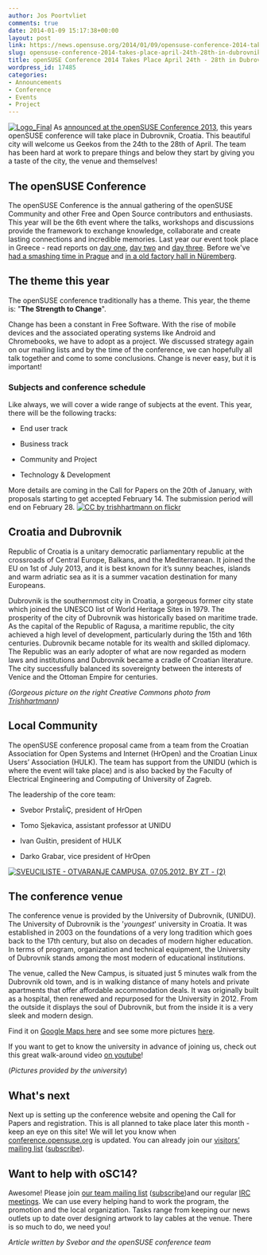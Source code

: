 ```yaml
---
author: Jos Poortvliet
comments: true
date: 2014-01-09 15:17:38+00:00
layout: post
link: https://news.opensuse.org/2014/01/09/opensuse-conference-2014-takes-place-april-24th-28th-in-dubrovnik-croatia/
slug: opensuse-conference-2014-takes-place-april-24th-28th-in-dubrovnik-croatia
title: openSUSE Conference 2014 Takes Place April 24th - 28th in Dubrovnik, Croatia
wordpress_id: 17485
categories:
- Announcements
- Conference
- Events
- Project
---
```


[![Logo_Final](//news.opensuse.org/wp-content/uploads/2014/01/Logo_Final.png)](//news.opensuse.org/wp-content/uploads/2014/01/Logo_Final.png)
As [announced at the openSUSE Conference 2013](https://news.opensuse.org/2013/07/22/opensuse-conference-2013-3rd-day/), this years openSUSE conference will take place in Dubrovnik, Croatia. This beautiful city will welcome us Geekos from the 24th to the 28th of April. The team has been hard at work to prepare things and below they start by giving you a taste of the city, the venue and themselves!


## The openSUSE Conference


The openSUSE Conference is the annual gathering of the openSUSE Community and other Free and Open Source contributors and enthusiasts. This year will be the 6th event where the talks, workshops and discussions provide the framework to exchange knowledge, collaborate and create lasting connections and incredible memories. Last year our event took place in Greece - read reports on [day one](https://news.opensuse.org/2013/07/20/opensuse-conference-2013-the-conference-begins/), [day two](https://news.opensuse.org/2013/07/21/opensuse-conference-2013-2nd-day/) and [day three](https://news.opensuse.org/2013/07/22/opensuse-conference-2013-3rd-day/). Before we've [had a smashing time in Prague](https://news.opensuse.org/2013/01/21/the-opensuse-conference-a-few-months-later/) and [in a old factory hall in Nüremberg](https://news.opensuse.org/2011/09/15/opensuse-conference-fun/).



## The theme this year


The openSUSE conference traditionally has a theme. This year, the theme is: "**The Strength to Change**".

Change has been a constant in Free Software. With the rise of mobile devices and the associated operating systems like Android and Chromebooks, we have to adopt as a project. We discussed strategy again on our mailing lists and by the time of the conference, we can hopefully all talk together and come to some conclusions. Change is never easy, but it is important!



### Subjects and conference schedule


Like always, we will cover a wide range of subjects at the event. This year, there will be the following tracks:


  * End user track


  * Business track


  * Community and Project


  * Technology & Development


More details are coming in the Call for Papers on the 20th of January, with proposals starting to get accepted February 14. The submission period will end on February 28.
[![CC by trishhartmann on flickr](//news.opensuse.org/wp-content/uploads/2014/01/trishhartmann-dubrovnik.jpg)](http://www.flickr.com/photos/21078769@N00/10999363193/)


## Croatia and Dubrovnik


Republic of Croatia is a unitary democratic parliamentary republic at the crossroads of Central Europe, Balkans, and the Mediterranean. It joined the EU on 1st of July 2013, and it is best known for it’s sunny beaches, islands and warm adriatic sea as it is a summer vacation destination for many Europeans.

Dubrovnik is the southernmost city in Croatia, a gorgeous former city state which joined the UNESCO list of World Heritage Sites in 1979. The prosperity of the city of Dubrovnik was historically based on maritime trade. As the capital of the Republic of Ragusa, a maritime republic, the city achieved a high level of development, particularly during the 15th and 16th centuries. Dubrovnik became notable for its wealth and skilled diplomacy. The Republic was an early adopter of what are now regarded as modern laws and institutions and Dubrovnik became a cradle of Croatian literature. The city successfully balanced its sovereignty between the interests of Venice and the Ottoman Empire for centuries.

_(Gorgeous picture on the right Creative Commons photo from [Trishhartmann](http://www.flickr.com/photos/21078769@N00/10999363193/))_



## Local Community


The openSUSE conference proposal came from a team from the Croatian Association for Open Systems and Internet (HrOpen) and the Croatian Linux Users’ Association (HULK). The team has support from the UNIDU (which is where the event will take place) and is also backed by the Faculty of Electrical Engineering and Computing of University of Zagreb.

The leadership of the core team:



	
  * Svebor PrstaÍiÇ, president of HrOpen

	
  * Tomo Sjekavica, assistant professor at UNIDU

	
  * Ivan Guštin, president of HULK

	
  * Darko Grabar, vice president of HrOpen


[![SVEUCILISTE - OTVARANJE CAMPUSA, 07.05.2012. BY ZT - (2)](//news.opensuse.org/wp-content/uploads/2014/01/SVEUCILISTE-OTVARANJE-CAMPUSA-07.05.2012.-BY-ZT-2.jpg)](//news.opensuse.org/wp-content/uploads/2014/01/SVEUCILISTE-OTVARANJE-CAMPUSA-07.05.2012.-BY-ZT-2.jpg)


## The conference venue


The conference venue is provided by the University of Dubrovnik, (UNIDU). The University of Dubrovnik is the '_youngest_' university in Croatia. It was established in 2003 on the foundations of a very long tradition which goes back to the 17th century, but also on decades of modern higher education. In terms of program, organization and technical equipment, the University of Dubrovnik stands among the most modern of educational institutions.

The venue, called the New Campus, is situated just 5 minutes walk from the Dubrovnik old town, and is in walking distance of many hotels and private apartments that offer affordable accommodation deals. It was originally built as a hospital, then renewed and repurposed for the University in 2012. From the outside it displays the soul of Dubrovnik, but from the inside it is a very sleek and modern design.

Find it on [Google Maps here](http://goo.gl/maps/KCZ2O) and see some more pictures [here](https://plus.google.com/photos/115164814659638687195/albums/5964422003862662929?authkey=CNut44G7jt-wKQ). 

If you want to get to know the university in advance of joining us, check out this great walk-around video [on youtube](http://www.youtube.com/watch?v=fSudUtDpDow)!

(_Pictures provided by the university_)



## What's next


Next up is setting up the conference website and opening the Call for Papers and registration. This is all planned to take place later this month - keep an eye on this site! We will let you know when [conference.opensuse.org](http://conference.opensuse.org) is updated. You can already join our [visitors’ mailing list](http://lists.opensuse.org/opensuse-conference-visitors) ([subscribe](mailto:opensuse-conference-visitors+subscribe@opensuse.org)).



## Want to help with oSC14?


Awesome! Please join [our team mailing list](http://lists.opensuse.org/opensuse-conference) ([subscribe](mailto:opensuse-conference+subscribe@opensuse.org))and our regular [IRC meetings](irc://#opensuse-conference@freenode.net). We can use every helping hand to work the program, the promotion and the local organization. Tasks range from keeping our news outlets up to date over designing artwork to lay cables at the venue. There is so much to do, we need you!

_Article written by Svebor and the openSUSE conference team_
